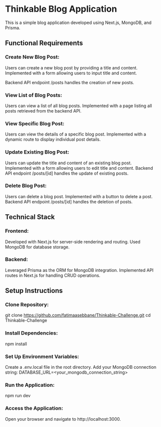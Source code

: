 # Thinkable Blog Application
This is a simple blog application developed using Next.js, MongoDB, and Prisma.

## Functional Requirements

### Create New Blog Post:

Users can create a new blog post by providing a title and content.
Implemented with a form allowing users to input title and content.

Backend API endpoint /posts handles the creation of new posts.

### View List of Blog Posts:

Users can view a list of all blog posts.
Implemented with a page listing all posts retrieved from the backend API.

### View Specific Blog Post:

Users can view the details of a specific blog post.
Implemented with a dynamic route to display individual post details.

### Update Existing Blog Post:

Users can update the title and content of an existing blog post.
Implemented with a form allowing users to edit title and content.
Backend API endpoint /posts/[id] handles the update of existing posts.

### Delete Blog Post:

Users can delete a blog post.
Implemented with a button to delete a post.
Backend API endpoint /posts/[id] handles the deletion of posts.

## Technical Stack
### Frontend:
Developed with Next.js for server-side rendering and routing.
Used MongoDB for database storage.

### Backend:
Leveraged Prisma as the ORM for MongoDB integration.
Implemented API routes in Next.js for handling CRUD operations.

## Setup Instructions
### Clone Repository:

git clone https://github.com/fatimaasebbane/Thinkable-Challenge.git
cd Thinkable-Challenge

### Install Dependencies:

npm install

### Set Up Environment Variables:

Create a .env.local file in the root directory.
Add your MongoDB connection string:
DATABASE_URL=<your_mongodb_connection_string>

### Run the Application:
npm run dev

### Access the Application:
Open your browser and navigate to http://localhost:3000.
